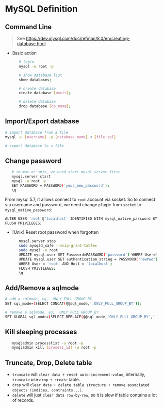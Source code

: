 # MySQL Definition


## Command Line

> See https://dev.mysql.com/doc/refman/8.0/en/creating-database.html

- Basic action

   ```bash
      # login
      mysql -u root -p

      # show database list
      show databases;

      # create database
      create database [users];

      # delete database
      drop database [db_name];
   ```

## Import/Export database

   ```bash
   # import database from a file
   mysql -u [username] -p [database_name] < [file.sql]

   # export database to a file
   ```

## Change password

   ```bash
      # in mac or unix, we need start mysql server first
      mysql.server start
      mysql -u root -p
      SET PASSWORD = PASSWORD('your_new_password');
      \q
   ```

   From mysql 5.7, it allows connect to `root` account via socket. So to connect via username and password,
   we need change `plugin` from `socket` to `mysql_native_password`:

   ```bash
   ALTER USER 'root'@'localhost' IDENTIFIED WITH mysql_native_password BY '1234';
   FLUSH PRIVILEGES;
   ```

- [Unix] Reset root password when forgotten

   ```bash
      mysql.server stop
      sudo mysqld_safe --skip-grant-tables
      sudo mysql -u root
      UPDATE mysql.user SET Password=PASSWORD('password') WHERE User='root' (for mysql 5.6-)
      UPDATE mysql.user SET authentication_string = PASSWORD('newPwd') (for mysql 5.7+)
      WHERE User = 'root' AND Host = 'localhost';
      FLUSH PRIVILEGES;
      \q
   ```


## Add/Remove a sqlmode

   ```bash
   # add a sqlmode, eg,. ONLY_FULL_GROUP_BY
   SET sql_mode=(SELECT CONCAT(@@sql_mode,',ONLY_FULL_GROUP_BY'));

   # remove a sqlmode, eg,. ONLY_FULL_GROUP_BY
   SET GLOBAL sql_mode=(SELECT REPLACE(@@sql_mode,'ONLY_FULL_GROUP_BY',''));
   ```

## Kill sleeping processes

   ```bash
      mysqladmin processlist -u root -p
      mysqladmin kill [process_id] -u root -p
   ```

## Truncate, Drop, Delete table

- `truncate` will `clear data + reset auto-increment-value`, internally, `truncate` use `drop + create` table.
- `drop` will `clear data + delete table structure + remove associated objects (indices, contraints...)`.
- `delete` will just `clear data row-by-row`, so it is slow if table contains a lot of records.
